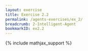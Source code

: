```yaml
---
layout: exercise
title: Exercise 2.2
permalink: /agents-exercises/ex_2/
breadcrumb: 2-Intelligent-Agent
bookmarkID: ex2.2
---
```


{% include mathjax_support %}

